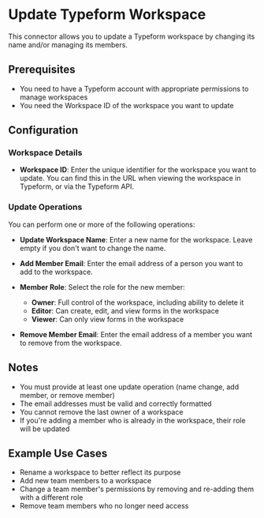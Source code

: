 # Update Typeform Workspace

This connector allows you to update a Typeform workspace by changing its name and/or managing its members.

## Prerequisites

- You need to have a Typeform account with appropriate permissions to manage workspaces
- You need the Workspace ID of the workspace you want to update

## Configuration

### Workspace Details

- **Workspace ID**: Enter the unique identifier for the workspace you want to update. You can find this in the URL when viewing the workspace in Typeform, or via the Typeform API.

### Update Operations

You can perform one or more of the following operations:

- **Update Workspace Name**: Enter a new name for the workspace. Leave empty if you don't want to change the name.

- **Add Member Email**: Enter the email address of a person you want to add to the workspace.

- **Member Role**: Select the role for the new member:
  - **Owner**: Full control of the workspace, including ability to delete it
  - **Editor**: Can create, edit, and view forms in the workspace
  - **Viewer**: Can only view forms in the workspace

- **Remove Member Email**: Enter the email address of a member you want to remove from the workspace.

## Notes

- You must provide at least one update operation (name change, add member, or remove member)
- The email addresses must be valid and correctly formatted
- You cannot remove the last owner of a workspace
- If you're adding a member who is already in the workspace, their role will be updated

## Example Use Cases

- Rename a workspace to better reflect its purpose
- Add new team members to a workspace
- Change a team member's permissions by removing and re-adding them with a different role
- Remove team members who no longer need access